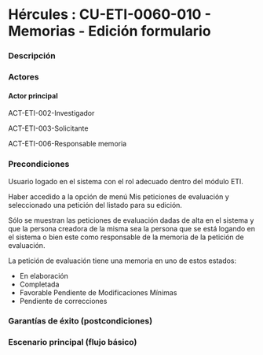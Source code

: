 # Hércules : CU\-ETI\-0060\-010 \- Memorias \- Edición formulario



### Descripción

  


### Actores

#### Actor principal

ACT\-ETI\-002\-Investigador

ACT\-ETI\-003\-Solicitante

ACT\-ETI\-006\-Responsable memoria

### Precondiciones

Usuario logado en el sistema con el rol adecuado dentro del módulo ETI.

Haber accedido a la opción de menú Mis peticiones de evaluación y seleccionado una petición del listado para su edición.

Sólo se muestran las peticiones de evaluación dadas de alta en el sistema y que la persona creadora de la misma sea la persona que se está logando en el sistema o bien este como responsable de la memoria de la petición de evaluación.

La petición de evaluación tiene una memoria en uno de estos estados:

* En elaboración
* Completada
* Favorable Pendiente de Modificaciones Mínimas
* Pendiente de correcciones

### Garantías de éxito (postcondiciones)

  


### Escenario principal (flujo básico)




